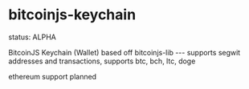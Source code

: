 # bitcoinjs-keychain

status: ALPHA

BitcoinJS Keychain (Wallet) based off bitcoinjs-lib --- supports segwit addresses and transactions, supports btc, bch, ltc, doge


ethereum support planned
